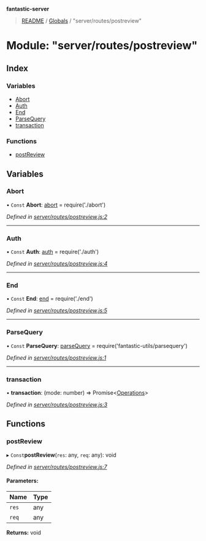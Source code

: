 **fantastic-server**

> [README](../README.md) / [Globals](../globals.md) / "server/routes/postreview"

# Module: "server/routes/postreview"

## Index

### Variables

* [Abort](_server_routes_postreview_.md#abort)
* [Auth](_server_routes_postreview_.md#auth)
* [End](_server_routes_postreview_.md#end)
* [ParseQuery](_server_routes_postreview_.md#parsequery)
* [transaction](_server_routes_postreview_.md#transaction)

### Functions

* [postReview](_server_routes_postreview_.md#postreview)

## Variables

### Abort

• `Const` **Abort**: [abort](_server_routes_abort_.md#abort) = require('./abort')

*Defined in [server/routes/postreview.js:2](https://github.com/besimorhino/project-fantastic/blob/a9b4b41/server/routes/postreview.js#L2)*

___

### Auth

• `Const` **Auth**: [auth](_server_routes_auth_index_.md#auth) = require('./auth')

*Defined in [server/routes/postreview.js:4](https://github.com/besimorhino/project-fantastic/blob/a9b4b41/server/routes/postreview.js#L4)*

___

### End

• `Const` **End**: [end](_server_routes_end_.md#end) = require('./end')

*Defined in [server/routes/postreview.js:5](https://github.com/besimorhino/project-fantastic/blob/a9b4b41/server/routes/postreview.js#L5)*

___

### ParseQuery

• `Const` **ParseQuery**: [parseQuery](_packages_fantastic_utils_parsequery_.md#parsequery) = require('fantastic-utils/parsequery')

*Defined in [server/routes/postreview.js:1](https://github.com/besimorhino/project-fantastic/blob/a9b4b41/server/routes/postreview.js#L1)*

___

### transaction

•  **transaction**: (mode: number) => Promise\<[Operations](_packages_fantastic_utils_db_types_d_.md#operations)>

*Defined in [server/routes/postreview.js:3](https://github.com/besimorhino/project-fantastic/blob/a9b4b41/server/routes/postreview.js#L3)*

## Functions

### postReview

▸ `Const`**postReview**(`res`: any, `req`: any): void

*Defined in [server/routes/postreview.js:7](https://github.com/besimorhino/project-fantastic/blob/a9b4b41/server/routes/postreview.js#L7)*

#### Parameters:

Name | Type |
------ | ------ |
`res` | any |
`req` | any |

**Returns:** void
